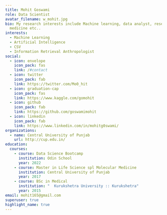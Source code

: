 ```yaml
---
title: Mohit Goswami
role: Data Scientist
avatar_filename: w_mohit.jpg
bio: My research interests include Machine learning, data analyst, research and
  medicine etc..
interests:
  - Machine Learning
  - Artificial Intelligence
  - CSV
  - Information Retrieval Anthropologist
social:
  - icon: envelope
    icon_pack: fas
    link: /#contact
  - icon: twitter
    icon_pack: fab
    link: https://twitter.com/Mo0_hit
  - icon: graduation-cap
    icon_pack: fas
    link: https://www.kaggle.com/gomohit
  - icon: github
    icon_pack: fab
    link: https://github.com/goswamimohit
  - icon: linkedin
    icon_pack: fab
    link: https://www.linkedin.com/in/mohitg0swami/
organizations:
  - name: Central University of Punjab
    url: http://cup.edu.in/
education:
  courses:
    - course: Data Science Bootcamp
      institution: Odin School
      year: 2022
    - course: Master in Life Science spl Molecular Medicine
      institution: Central University of Punjab
      year: 2017
    - course: BSc in Medical
      institution: "  Kurukshetra University :: Kurukshetra"
      year: 2015
email: mohit165@gmail.com
superuser: true
highlight_name: true
---
```


